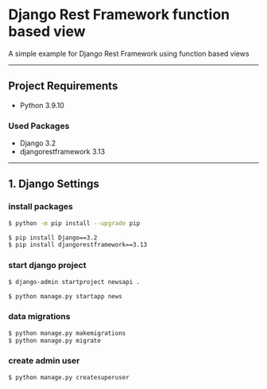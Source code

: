 # Django Rest Framework function based view
A simple example for Django Rest Framework using function based views

---

## Project Requirements

- Python 3.9.10

### Used Packages
- Django 3.2
- djangorestframework 3.13
---

## 1. Django Settings
### install packages

```bash
$ python -m pip install --upgrade pip

$ pip install Django==3.2
$ pip install djangorestframework==3.13
```

### start django project
```bash
$ django-admin startproject newsapi .

$ python manage.py startapp news
```

### data migrations
```bash
$ python manage.py makemigrations
$ python manage.py migrate
```

### create admin user
```bash
$ python manage.py createsuperuser
```